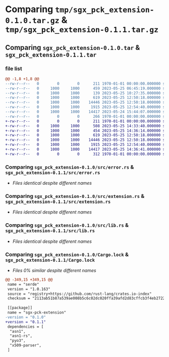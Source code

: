 # Comparing `tmp/sgx_pck_extension-0.1.0.tar.gz` & `tmp/sgx_pck_extension-0.1.1.tar.gz`

## Comparing `sgx_pck_extension-0.1.0.tar` & `sgx_pck_extension-0.1.1.tar`

### file list

```diff
@@ -1,8 +1,8 @@
--rw-r--r--   0        0        0      211 1970-01-01 00:00:00.000000 sgx_pck_extension-0.1.0/Cargo.toml
--rw-r--r--   0     1000     1000      459 2023-05-25 06:45:19.000000 sgx_pck_extension-0.1.0/pyproject.toml
--rw-r--r--   0     1000     1000      139 2023-05-25 10:27:35.000000 sgx_pck_extension-0.1.0/python/sgx_pck_extension/__init__.py
--rw-r--r--   0     1000     1000      619 2023-05-25 12:50:18.000000 sgx_pck_extension-0.1.0/src/error.rs
--rw-r--r--   0     1000     1000    14446 2023-05-25 12:50:18.000000 sgx_pck_extension-0.1.0/src/extension.rs
--rw-r--r--   0     1000     1000     1915 2023-05-25 12:54:40.000000 sgx_pck_extension-0.1.0/src/lib.rs
--rw-r--r--   0     1000     1000    14417 2023-05-24 15:44:07.000000 sgx_pck_extension-0.1.0/Cargo.lock
--rw-r--r--   0        0        0      266 1970-01-01 00:00:00.000000 sgx_pck_extension-0.1.0/PKG-INFO
+-rw-r--r--   0        0        0      211 1970-01-01 00:00:00.000000 sgx_pck_extension-0.1.1/Cargo.toml
+-rw-r--r--   0     1000     1000      508 2023-05-25 14:33:40.000000 sgx_pck_extension-0.1.1/pyproject.toml
+-rw-r--r--   0     1000     1000      454 2023-05-25 14:36:14.000000 sgx_pck_extension-0.1.1/python/sgx_pck_extension/__init__.py
+-rw-r--r--   0     1000     1000      619 2023-05-25 12:50:18.000000 sgx_pck_extension-0.1.1/src/error.rs
+-rw-r--r--   0     1000     1000    14446 2023-05-25 12:50:18.000000 sgx_pck_extension-0.1.1/src/extension.rs
+-rw-r--r--   0     1000     1000     1915 2023-05-25 12:54:40.000000 sgx_pck_extension-0.1.1/src/lib.rs
+-rw-r--r--   0     1000     1000    14417 2023-05-25 14:36:41.000000 sgx_pck_extension-0.1.1/Cargo.lock
+-rw-r--r--   0        0        0      312 1970-01-01 00:00:00.000000 sgx_pck_extension-0.1.1/PKG-INFO
```

### Comparing `sgx_pck_extension-0.1.0/src/error.rs` & `sgx_pck_extension-0.1.1/src/error.rs`

 * *Files identical despite different names*

### Comparing `sgx_pck_extension-0.1.0/src/extension.rs` & `sgx_pck_extension-0.1.1/src/extension.rs`

 * *Files identical despite different names*

### Comparing `sgx_pck_extension-0.1.0/src/lib.rs` & `sgx_pck_extension-0.1.1/src/lib.rs`

 * *Files identical despite different names*

### Comparing `sgx_pck_extension-0.1.0/Cargo.lock` & `sgx_pck_extension-0.1.1/Cargo.lock`

 * *Files 0% similar despite different names*

```diff
@@ -349,15 +349,15 @@
 name = "serde"
 version = "1.0.163"
 source = "registry+https://github.com/rust-lang/crates.io-index"
 checksum = "2113ab51b87a539ae008b5c6c02dc020ffa39afd2d83cffcb3f4eb2722cebec2"
 
 [[package]]
 name = "sgx-pck-extension"
-version = "0.1.0"
+version = "0.1.1"
 dependencies = [
  "asn1",
  "asn1-rs",
  "pyo3",
  "x509-parser",
 ]
```

